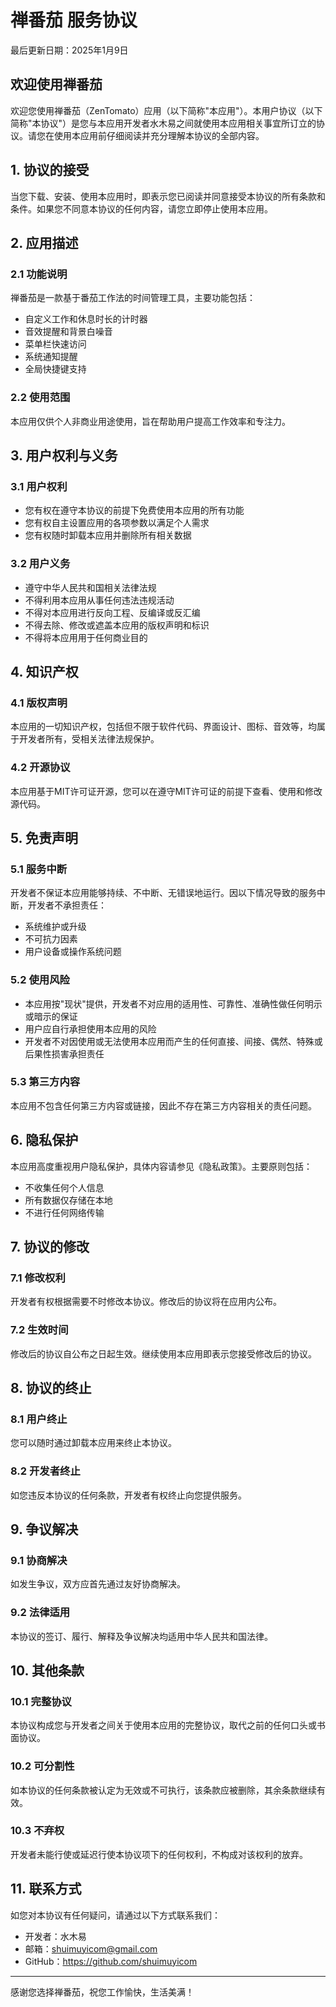 # 禅番茄 服务协议

最后更新日期：2025年1月9日

## 欢迎使用禅番茄

欢迎您使用禅番茄（ZenTomato）应用（以下简称"本应用"）。本用户协议（以下简称"本协议"）是您与本应用开发者水木易之间就使用本应用相关事宜所订立的协议。请您在使用本应用前仔细阅读并充分理解本协议的全部内容。

## 1. 协议的接受

当您下载、安装、使用本应用时，即表示您已阅读并同意接受本协议的所有条款和条件。如果您不同意本协议的任何内容，请您立即停止使用本应用。

## 2. 应用描述

### 2.1 功能说明
禅番茄是一款基于番茄工作法的时间管理工具，主要功能包括：
- 自定义工作和休息时长的计时器
- 音效提醒和背景白噪音
- 菜单栏快速访问
- 系统通知提醒
- 全局快捷键支持

### 2.2 使用范围
本应用仅供个人非商业用途使用，旨在帮助用户提高工作效率和专注力。

## 3. 用户权利与义务

### 3.1 用户权利
- 您有权在遵守本协议的前提下免费使用本应用的所有功能
- 您有权自主设置应用的各项参数以满足个人需求
- 您有权随时卸载本应用并删除所有相关数据

### 3.2 用户义务
- 遵守中华人民共和国相关法律法规
- 不得利用本应用从事任何违法违规活动
- 不得对本应用进行反向工程、反编译或反汇编
- 不得去除、修改或遮盖本应用的版权声明和标识
- 不得将本应用用于任何商业目的

## 4. 知识产权

### 4.1 版权声明
本应用的一切知识产权，包括但不限于软件代码、界面设计、图标、音效等，均属于开发者所有，受相关法律法规保护。

### 4.2 开源协议
本应用基于MIT许可证开源，您可以在遵守MIT许可证的前提下查看、使用和修改源代码。

## 5. 免责声明

### 5.1 服务中断
开发者不保证本应用能够持续、不中断、无错误地运行。因以下情况导致的服务中断，开发者不承担责任：
- 系统维护或升级
- 不可抗力因素
- 用户设备或操作系统问题

### 5.2 使用风险
- 本应用按"现状"提供，开发者不对应用的适用性、可靠性、准确性做任何明示或暗示的保证
- 用户应自行承担使用本应用的风险
- 开发者不对因使用或无法使用本应用而产生的任何直接、间接、偶然、特殊或后果性损害承担责任

### 5.3 第三方内容
本应用不包含任何第三方内容或链接，因此不存在第三方内容相关的责任问题。

## 6. 隐私保护

本应用高度重视用户隐私保护，具体内容请参见《隐私政策》。主要原则包括：
- 不收集任何个人信息
- 所有数据仅存储在本地
- 不进行任何网络传输

## 7. 协议的修改

### 7.1 修改权利
开发者有权根据需要不时修改本协议。修改后的协议将在应用内公布。

### 7.2 生效时间
修改后的协议自公布之日起生效。继续使用本应用即表示您接受修改后的协议。

## 8. 协议的终止

### 8.1 用户终止
您可以随时通过卸载本应用来终止本协议。

### 8.2 开发者终止
如您违反本协议的任何条款，开发者有权终止向您提供服务。

## 9. 争议解决

### 9.1 协商解决
如发生争议，双方应首先通过友好协商解决。

### 9.2 法律适用
本协议的签订、履行、解释及争议解决均适用中华人民共和国法律。

## 10. 其他条款

### 10.1 完整协议
本协议构成您与开发者之间关于使用本应用的完整协议，取代之前的任何口头或书面协议。

### 10.2 可分割性
如本协议的任何条款被认定为无效或不可执行，该条款应被删除，其余条款继续有效。

### 10.3 不弃权
开发者未能行使或延迟行使本协议项下的任何权利，不构成对该权利的放弃。

## 11. 联系方式

如您对本协议有任何疑问，请通过以下方式联系我们：

- 开发者：水木易
- 邮箱：shuimuyicom@gmail.com
- GitHub：https://github.com/shuimuyicom

---

感谢您选择禅番茄，祝您工作愉快，生活美满！